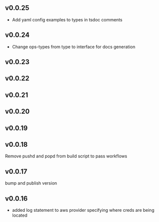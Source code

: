v0.0.25
---
- Add yaml config examples to types in tsdoc comments
 
v0.0.24
---
- Change ops-types from type to interface for docs generation
 
v0.0.23
---

 
v0.0.22
---

 
v0.0.21
---

 
v0.0.20
---

 
v0.0.19
---

 
v0.0.18
---
Remove pushd and popd from build script to pass workflows
 
v0.0.17
---
bump and publish version
 
v0.0.16
---
- added log statement to aws provider specifying where creds are being located
 
